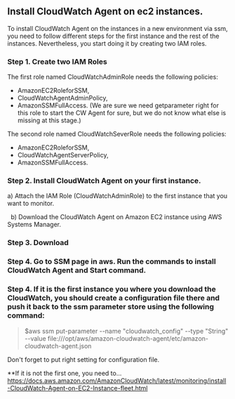 ## Install CloudWatch Agent on ec2 instances.

To install CloudWatch Agent on the instances in a new environment via ssm, you need to follow different steps for the first instance and the rest of the instances. Nevertheless, you start doing it by creating two IAM roles.

### Step 1. Create two IAM Roles
The first role named CloudWatchAdminRole needs the following policies: 
* AmazonEC2RoleforSSM, 
* CloudWatchAgentAdminPolicy, 
* AmazonSSMFullAccess. 
(We are sure we need getparameter right for this role to start the CW Agent for sure, but we do not know what else is missing at this stage.)

The second role named CloudWatchSeverRole needs the following policies:
* AmazonEC2RoleforSSM, 
* CloudWatchAgentServerPolicy,
* AmazonSSMFullAccess.


### Step 2. Install CloudWatch Agent on your first instance.
a) Attach the IAM Role (CloudWatchAdminRole) to the first instance that you want to monitor.

&nbsp;
b) Download the CloudWatch Agent on Amazon EC2 instance using AWS Systems Manager.

### Step 3. Download 




### Step 4. Go to SSM page in aws. Run the commands to install CloudWatch Agent and Start command.

### Step 4. If it is the first instance you where you download the CloudWatch, you should create a configuration file there and push it back to the ssm parameter store using the following command:
> $aws ssm put-parameter --name "cloudwatch_config" --type "String" --value file:///opt/aws/amazon-cloudwatch-agent/etc/amazon-cloudwatch-agent.json

Don't forget to put right setting for configuration file.

**If it is not the first one, you need to...
https://docs.aws.amazon.com/AmazonCloudWatch/latest/monitoring/install-CloudWatch-Agent-on-EC2-Instance-fleet.html

